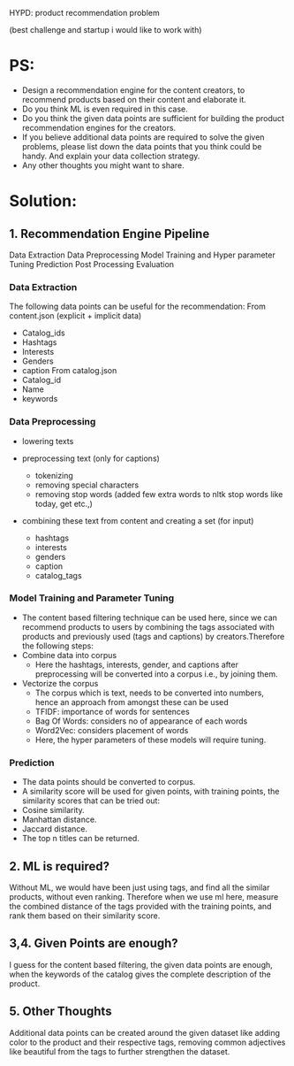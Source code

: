 HYPD: product recommendation problem 

(best challenge and startup i would like to work with)

# PS:
* Design a recommendation engine for the content creators, to recommend products based on their content and elaborate it.
* Do you think ML is even required in this case.
* Do you think the given data points are sufficient for building the product recommendation engines for the creators.
* If you believe additional data points are required to solve the given problems, please list down the data points that you think could be handy. And explain your data collection strategy.
* Any other thoughts you might want to share.

# Solution:

## 1. Recommendation Engine Pipeline
Data Extraction
Data Preprocessing
Model Training and Hyper parameter Tuning
Prediction
Post Processing
Evaluation

### Data Extraction
The following data points can be useful for the recommendation:
From content.json  (explicit + implicit data)
*  Catalog_ids
*  Hashtags
*  Interests
*  Genders
*  caption
From catalog.json
*  Catalog_id
*  Name
*  keywords

### Data Preprocessing
* lowering texts
* preprocessing text (only for captions)
  * tokenizing
  * removing special characters
  * removing stop words (added few extra words to nltk stop words like today, get etc.,)

* combining these text from content and creating a set (for input)
  * hashtags
  * interests
  * genders
  * caption
  * catalog_tags

### Model Training and Parameter Tuning
* The content based filtering technique can be used here, since we can recommend products to users by combining the tags associated with products and previously used (tags and captions) by creators.Therefore the following steps:
* Combine data into corpus
  * Here the hashtags, interests, gender, and captions after preprocessing will be converted into a corpus i.e., by joining them.
* Vectorize the corpus
  * The corpus which is text, needs to be converted into numbers, hence an approach from amongst these can be used
  * TFIDF: importance of words for sentences
  * Bag Of Words: considers no of appearance of each words
  * Word2Vec:  considers placement of words
  * Here, the hyper parameters of these models will require tuning.
 
### Prediction
* The data points should be converted to corpus.
* A similarity score will be used for given points, with training points, the similarity scores that can be tried out:
* Cosine similarity.
* Manhattan distance.
* Jaccard distance.
* The top n titles can be returned.


## 2. ML is required?
Without ML, we would have been just using tags, and find all the similar products, without even ranking. Therefore when we use ml here, measure the combined distance of the tags provided with the training points, and rank them based on their similarity score.

## 3,4.  Given Points are enough?
I guess for the content based filtering, the given data points are enough, when the keywords of the catalog gives the complete description of the product. 

## 5. Other Thoughts
Additional data points can be created around the given dataset like adding color to the product and their respective tags, removing common adjectives like beautiful from the tags to further strengthen the dataset.
